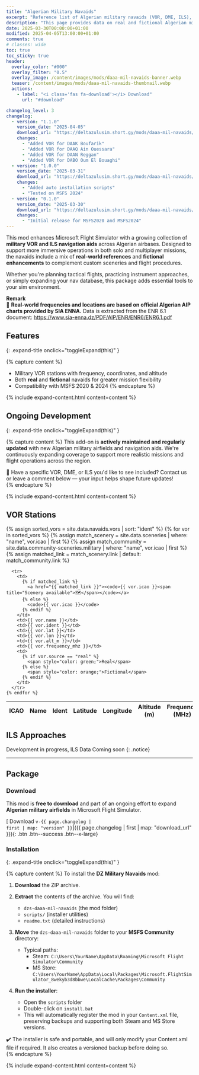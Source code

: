 ```yaml
---
title: "Algerian Military Navaids"
excerpt: "Reference list of Algerian military navaids (VOR, DME, ILS), including real and fictional stations for MSFS use."
description: "This page provides data on real and fictional Algerian military navigation aids used in Microsoft Flight Simulator, including coordinates, frequencies, and types."
date: 2025-03-30T00:00:00+01:00
modified: 2025-04-05T13:00:00+01:00
comments: true
# classes: wide
toc: true
toc_sticky: true
header:
  overlay_color: "#000"
  overlay_filter: "0.5"
  overlay_image: /content/images/mods/daaa-mil-navaids-banner.webp
  teaser: /content/images/mods/daaa-mil-navaids-thumbnail.webp
  actions:
    - label: "<i class='fas fa-download'></i> Download"
      url: "#download"

changelog_level: 3
changelog:
  - version: "1.1.0"
    version_date: "2025-04-05"
    download_url: "https://deltazulusim.short.gy/mods/daaa-mil-navaids/v1.1.0"
    changes:
      - "Added VOR for DAAK Boufarik"
      - "Added VOR for DAAQ Ain Ouessara"
      - "Added VOR for DAAN Reggan"
      - "Added VOR for DABO Oum El Bouaghi"
  - version: "1.0.0"
    version_date: "2025-03-31"
    download_url: "https://deltazulusim.short.gy/mods/daaa-mil-navaids/v1.0.0"
    changes:
      - "Added auto installation scripts"
      - "Tested on MSFS 2024"
  - version: "0.1.0"
    version_date: "2025-03-30"
    download_url: "https://deltazulusim.short.gy/mods/daaa-mil-navaids/v0.1.0"
    changes:
      - "Initial release for MSFS2020 and MSFS2024"
---
```


This mod enhances Microsoft Flight Simulator with a growing collection of **military VOR and ILS navigation aids** across Algerian airbases. Designed to support more immersive operations in both solo and multiplayer missions, the navaids include a mix of **real-world references** and **fictional enhancements** to complement custom sceneries and flight procedures.

Whether you're planning tactical flights, practicing instrument approaches, or simply expanding your nav database, this package adds essential tools to your sim environment.

<div class="notice--warning">
<strong>Remark</strong><br/>
📡 <strong>Real-world frequencies and locations are based on official Algerian AIP charts provided by SIA ENNA.</strong>
Data is extracted from the ENR 6.1 document:  
<a href="https://www.sia-enna.dz/PDF/AIP/ENR/ENR6/ENR6.1.pdf" target="_blank">
https://www.sia-enna.dz/PDF/AIP/ENR/ENR6/ENR6.1.pdf
</a>
</div>

## <span class="expand-symbol"></span> Features
{: .expand-title onclick="toggleExpand(this)" }

{% capture content %}
- Military VOR stations with frequency, coordinates, and altitude
- Both **real** and **fictional** navaids for greater mission flexibility
- Compatibility with MSFS 2020 & 2024
{% endcapture %}

{% include expand-content.html content=content %}

## <span class="expand-symbol"></span> Ongoing Development
{: .expand-title onclick="toggleExpand(this)" }

{% capture content %}
This add-on is **actively maintained and regularly updated** with new Algerian military airfields and navigation aids. We're continuously expanding coverage to support more realistic missions and flight operations across the region.

<div class="notice--info">
💬 Have a specific VOR, DME, or ILS you'd like to see included? Contact us or leave a comment below — your input helps shape future updates!
</div>
{% endcapture %}

{% include expand-content.html content=content %}

## VOR Stations

<table class="large-table">
  <thead>
    <tr>
      <th>ICAO</th>
      <th>Name</th>
      <th>Ident</th>
      <th>Latitude</th>
      <th>Longitude</th>
      <th>Altitude (m)</th>
      <th>Frequency (MHz)</th>
      <th>Source</th>
    </tr>
  </thead>
  <tbody>
    {% assign sorted_vors = site.data.navaids.vors | sort: "ident" %}
    {% for vor in sorted_vors %}
      {% assign match_scenery = site.data.sceneries | where: "name", vor.icao | first %}
      {% assign match_community = site.data.community-sceneries.military | where: "name", vor.icao | first %}
      {% assign matched_link = match_scenery.link | default: match_community.link %}

      <tr>
        <td>
          {% if matched_link %}
            <a href="{{ matched_link }}"><code>{{ vor.icao }}<span title="Scenery available">🗺️</span></code></a>
          {% else %}
            <code>{{ vor.icao }}</code>
          {% endif %}
        </td>
        <td>{{ vor.name }}</td>
        <td>{{ vor.ident }}</td>
        <td>{{ vor.lat }}</td>
        <td>{{ vor.lon }}</td>
        <td>{{ vor.alt_m }}</td>
        <td>{{ vor.frequency_mhz }}</td>
        <td>
          {% if vor.source == "real" %}
            <span style="color: green;">Real</span>
          {% else %}
            <span style="color: orange;">Fictional</span>
          {% endif %}
        </td>
      </tr>
    {% endfor %}
  </tbody>
</table>


## ILS Approaches

Development in progress, ILS Data Coming soon 
{: .notice}

---
## Package

### Download

This mod is **free to download** and part of an ongoing effort to expand **Algerian military airfields** in Microsoft Flight Simulator.

[<i class='fas fa-download'></i> Download <code>v-{{ page.changelog | first | map: "version" }}</code>]({{ page.changelog | first | map: "download_url" }}){: .btn .btn--success .btn--x-large}


### <span class="expand-symbol"></span> Installation
{: .expand-title onclick="toggleExpand(this)" }

{% capture content %}
To install the **DZ Military Navaids** mod:

1. **Download** the ZIP archive.
2. **Extract** the contents of the archive. You will find:
   - `dzs-daaa-mil-navaids` (the mod folder)
   - `scripts/` (installer utilities)
   - `readme.txt` (detailed instructions)

3. **Move** the `dzs-daaa-mil-navaids` folder to your **MSFS Community** directory:
   - Typical paths:
     - Steam: `C:\Users\YourName\AppData\Roaming\Microsoft Flight Simulator\Community`
     - MS Store: `C:\Users\YourName\AppData\Local\Packages\Microsoft.FlightSimulator_8wekyb3d8bbwe\LocalCache\Packages\Community`

4. **Run the installer**:
   - Open the `scripts` folder
   - Double-click on `install.bat`
   - This will automatically register the mod in your `Content.xml` file, preserving backups and supporting both Steam and MS Store versions.

<div class="notice--success">
✔️ The installer is safe and portable, and will only modify your Content.xml file if required. It also creates a versioned backup before doing so.
</div>
{% endcapture %}

{% include expand-content.html content=content %}